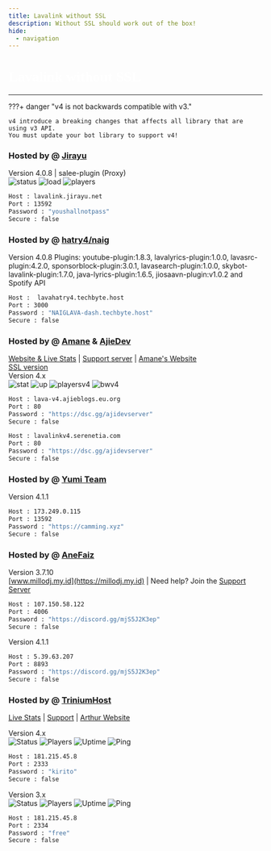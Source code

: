```yaml
---
title: Lavalink without SSL
description: Without SSL should work out of the box!
hide:
  - navigation
---
```


<h1 style="font-family:Gotham SSm A;font-size: 2.0em;font-weight: 800;line-height:1.1;color: white;">Lavalink without SSL</h1>


<!-- inject image ad -->
<div data-ea-style="stickybox" class="dark horizontal" data-ea-publisher="darrennathanaelcom" data-ea-type="image"></div>

---


???+ danger "v4 is not backwards compatible with v3."

    v4 introduce a breaking changes that affects all library that are using v3 API.
    You must update your bot library to support v4!

<!-- PLEASE READ -->
<!-- PLEASE READ --> <!-- SUPPORT OTHER CONTRIBUTORS BY PLACING THE NEW LAVALINK AT THE VERY BOTTOM OF THE OTHERS! --> <!-- PLEASE READ -->
<!-- DO NOT SCRAPE THIS FILE, PLEASE USE THE API INSTEAD! -->
<!-- FOR ADVERTISING CONTACT ads@darrennathanael.com , PLEASE READ FAQS FOR MORE INFO! -->
<!-- PLEASE READ -->

### Hosted by @ [Jirayu](https://discord.com/users/1089356674764120125)
Version 4.0.8 | salee-plugin (Proxy) <br />
![status](https://lavalink-list-api.ajieblogs.eu.org/lavalink-jirayu-net-13592/badge/Status) ![load](https://lavalink-list-api.ajieblogs.eu.org/lavalink-jirayu-net-13592/badge/Load) ![players](https://lavalink-list-api.ajieblogs.eu.org/lavalink-jirayu-net-13592/badge/Players)
```bash
Host : lavalink.jirayu.net
Port : 13592
Password : "youshallnotpass"
Secure : false    
```

### Hosted by @ [hatry4/naig](https://charlesnaig.github.io/)
Version 4.0.8 Plugins: youtube-plugin:1.8.3, lavalyrics-plugin:1.0.0, lavasrc-plugin:4.2.0, sponsorblock-plugin:3.0.1, lavasearch-plugin:1.0.0, skybot-lavalink-plugin:1.7.0, java-lyrics-plugin:1.6.5, jiosaavn-plugin:v1.0.2 and Spotify API
```bash
Host :  lavahatry4.techbyte.host
Port : 3000
Password : "NAIGLAVA-dash.techbyte.host"
Secure : false
```

### Hosted by @ [Amane](https://amane.my.id) & [AjieDev](https://github.com/AjieDev)
[Website & Live Stats](https://free.lavalink.rf.gd/) | [Support server](https://dsc.gg/ajidevserver) | [Amane's Website](https://lavalink-info.serenetia.com/)<br />
[SSL version](https://lavalink.darrennathanael.com/SSL/Lavalink-SSL/#hosted-by-amane-ajiedev) <br />
Version 4.x <br />
![stat](https://ajieblogs.eu.org/lavalink/v4/badge/Status) ![up](https://ajieblogs.eu.org/lavalink/v4/badge/Uptime) ![playersv4](https://ajieblogs.eu.org/lavalink/v4/badge/Players) ![bwv4](https://ajieblogs.eu.org/lavalink/v4/badge/Bandwidth)
```bash
Host : lava-v4.ajieblogs.eu.org
Port : 80
Password : "https://dsc.gg/ajidevserver"
Secure : false
```
```bash
Host : lavalinkv4.serenetia.com
Port : 80
Password : "https://dsc.gg/ajidevserver"
Secure : false
```

### Hosted by @ [ Yumi Team ](https://camming.xyz)
Version 4.1.1
```bash
Host : 173.249.0.115
Port : 13592
Password : "https://camming.xyz"
Secure : false
```

### Hosted by @ [AneFaiz](https://discord.com/users/762337438869225533)
Version 3.7.10 <br />
[www.millodj.my.id](https://millodj.my.id) | Need help? Join the [Support Server](https://discord.gg/mjS5J2K3ep)
```bash
Host : 107.150.58.122
Port : 4006
Password : "https://discord.gg/mjS5J2K3ep"
Secure : false
```
Version 4.1.1 <br />
```bash
Host : 5.39.63.207
Port : 8893
Password : "https://discord.gg/mjS5J2K3ep"
Secure : false
```

### Hosted by @ [TriniumHost](https://links.triniumhost.com/)
[Live Stats](https://lavalink-status.triniumhost.com/) | [Support](https://lavalink-status.triniumhost.com/suporte) | [Arthur Website](https://adssousag.is-a.dev/)

Version 4.x <br />
![Status](https://status.triniumhost.com/api/badge/23/status) ![Players](https://lavalink-api-status.triniumhost.com/v4/badge/connections) ![Uptime](https://status.triniumhost.com/api/badge/23/uptime) ![Ping](https://status.triniumhost.com/api/badge/23/ping)
```bash
Host : 181.215.45.8
Port : 2333
Password : "kirito"
Secure : false    
```
Version 3.x <br />
![Status](https://status.triniumhost.com/api/badge/21/status) ![Players](https://lavalink-api-status.triniumhost.com/v3/badge/connections) ![Uptime](https://status.triniumhost.com/api/badge/21/uptime) ![Ping](https://status.triniumhost.com/api/badge/21/ping)
```bash
Host : 181.215.45.8
Port : 2334
Password : "free"
Secure : false    
```
